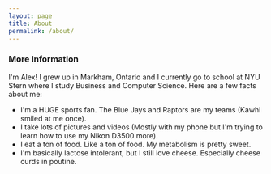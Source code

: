 ```yaml
---
layout: page
title: About
permalink: /about/
---
```

### More Information

I'm Alex! I grew up in Markham, Ontario and I currently go to school at NYU Stern where I study Business and Computer Science. Here are a few facts about me:
- I'm a HUGE sports fan. The Blue Jays and Raptors are my teams (Kawhi smiled at me once).
- I take lots of pictures and videos (Mostly with my phone but I'm trying to learn how to use my Nikon D3500 more).
- I eat a ton of food. Like a ton of food. My metabolism is pretty sweet.
- I'm basically lactose intolerant, but I still love cheese. Especially cheese curds in poutine.
